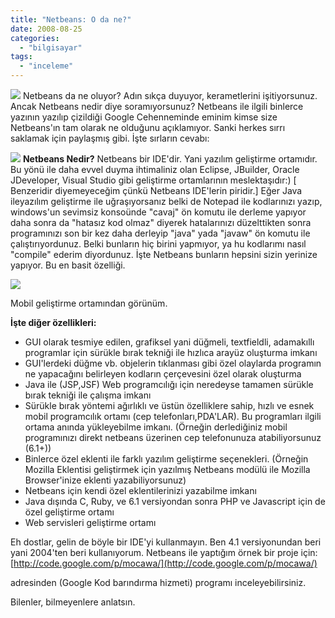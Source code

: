 ```yaml
---
title: "Netbeans: O da ne?"
date: 2008-08-25
categories: 
  - "bilgisayar"
tags: 
  - "inceleme"
---
```


![](/images/nb-logo2.gif) Netbeans da ne oluyor? Adın sıkça duyuyor, kerametlerini işitiyorsunuz. Ancak Netbeans nedir diye soramıyorsunuz? Netbeans ile ilgili binlerce yazının yazılıp çizildiği Google Cehenneminde eminim kimse size Netbeans'ın tam olarak ne olduğunu açıklamıyor. Sanki herkes sırrı saklamak için paylaşmış gibi. İşte sırların cevabı:

![](/images/javaSE_GUI_find_250px.png) **Netbeans Nedir?** Netbeans bir IDE'dir. Yani yazılım geliştirme ortamıdır. Bu yönü ile daha evvel duyma ihtimaliniz olan Eclipse, JBuilder, Oracle JDeveloper, Visual Studio gibi geliştirme ortamlarının meslektaşıdır:) \[ Benzeridir diyemeyeceğim çünkü Netbeans IDE'lerin piridir.\] Eğer Java ileyazılım geliştirme ile uğraşıyorsanız belki de Notepad ile kodlarınızı yazıp, windows'un sevimsiz konsoünde "cavaj" ön komutu ile derleme yapıyor daha sonra da "hatasız kod olmaz" diyerek hatalarınızı düzelttikten sonra programınızı son bir kez daha derleyip "java" yada "javaw" ön komutu ile çalıştırıyordunuz. Belki bunların hiç birini yapmıyor, ya hu kodlarımı nasıl "compile" ederim diyordunuz. İşte Netbeans bunların hepsini sizin yerinize yapıyor. Bu en basit özelliği.

![](/images/java-me-game-builder.png)

Mobil geliştirme ortamından görünüm.

**İşte diğer özellikleri:**

- GUI olarak tesmiye edilen, grafiksel yani düğmeli, textfieldli, adamakıllı programlar için sürükle bırak tekniği ile hızlıca arayüz oluşturma imkanı
- GUI'lerdeki düğme vb. objelerin tıklanması gibi özel olaylarda programın ne yapacağını belirleyen kodların çerçevesini özel olarak oluşturma
- Java ile (JSP,JSF) Web programcılığı için neredeyse tamamen sürükle bırak tekniği ile çalışma imkanı
- Sürükle bırak yöntemi ağırlıklı ve üstün özelliklere sahip, hızlı ve esnek mobil programcılık ortamı (cep telefonları,PDA'LAR). Bu programları ilgili ortama anında yükleyebilme imkanı. (Örneğin derlediğiniz mobil programınızı direkt netbeans üzerinen cep telefonunuza atabiliyorsunuz (6.1+))
- Binlerce özel eklenti ile farklı yazılım geliştirme seçenekleri. (Örneğin Mozilla Eklentisi geliştirmek için yazılmış Netbeans modülü ile Mozilla Browser'inize eklenti yazabiliyorsunuz)
- Netbeans için kendi özel eklentilerinizi yazabilme imkanı
- Java dışında C, Ruby, ve 6.1 versiyondan sonra PHP ve Javascript için de özel geliştirme ortamı
- Web servisleri geliştirme ortamı

Eh dostlar, gelin de böyle bir IDE'yi kullanmayın. Ben 4.1 versiyonundan beri yani 2004'ten beri kullanıyorum. Netbeans ile yaptığım örnek bir proje için: [http://code.google.com/p/mocawa/](http://code.google.com/p/mocawa/)

adresinden (Google Kod barındırma hizmeti) programı inceleyebilirsiniz.

Bilenler, bilmeyenlere anlatsın.
